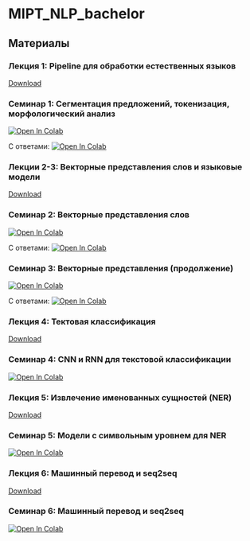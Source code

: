# MIPT_NLP_bachelor

## Материалы
### Лекция 1: Pipeline для обработки естественных языков
[Download](https://github.com/Shnurre/MIPT_NLP_bachelor/raw/master/NLP_pipeline.pptx)

### Семинар 1: Сегментация предложений, токенизация, морфологический анализ
[![Open In Colab](https://colab.research.google.com/assets/colab-badge.svg)](https://colab.research.google.com/drive/1IPRWj0gPa6gyfFAkwU6pjBGrdxkdso2D)

С ответами:
[![Open In Colab](https://colab.research.google.com/assets/colab-badge.svg)](https://colab.research.google.com/drive/1k8zLDOsyR1lEsvPHrfUb96tXjWYg7d-R)

### Лекции 2-3: Векторные представления слов и языковые модели
[Download](https://github.com/Shnurre/MIPT_NLP_bachelor/raw/master/NLP_embeddings_lm.pptx)

### Семинар 2: Векторные представления слов
[![Open In Colab](https://colab.research.google.com/assets/colab-badge.svg)](https://colab.research.google.com/drive/1toknzsLSPhcp0wsvh9gV16WRuLtqeJn1)

С ответами:
[![Open In Colab](https://colab.research.google.com/assets/colab-badge.svg)](https://colab.research.google.com/drive/1ELZP1Y9rmXgVEPLq4nDavVE_1jK0f49s)

### Семинар 3: Векторные представления (продолжение)
[![Open In Colab](https://colab.research.google.com/assets/colab-badge.svg)](https://colab.research.google.com/drive/1qbuYf1aXxXfsxUSGGHXwMmtFA7Z274Gw)

С ответами:
[![Open In Colab](https://colab.research.google.com/assets/colab-badge.svg)](https://colab.research.google.com/drive/15yzSe296l5wDHx7W31VB9VrCgF-TUW6O)

### Лекция 4: Тектовая классификация
[Download](https://github.com/Shnurre/MIPT_NLP_bachelor/raw/master/NLP_text_classification.ipynb)

### Семинар 4: CNN и RNN для текстовой классификации
[![Open In Colab](https://colab.research.google.com/assets/colab-badge.svg)](https://colab.research.google.com/drive/1cMI3H3RHut_B9tOytSSCIxnntlUH2LjF)

### Лекция 5: Извлечение именованных сущностей (NER)
[Download](https://github.com/Shnurre/MIPT_NLP_bachelor/blob/master/NER_rus_new.pptx)

### Семинар 5: Модели с символьным уровнем для NER
[![Open In Colab](https://colab.research.google.com/assets/colab-badge.svg)](https://colab.research.google.com/drive/1gQ9JQlBmB9hvC7KWVSJ-JkoPyvqemH3L)

### Лекция 6: Машинный перевод и seq2seq
[Download](https://github.com/Shnurre/MIPT_NLP_bachelor/blob/master/Машинный_перевод_и_seq2seq.pptx)


### Семинар 6: Машинный перевод и seq2seq
[![Open In Colab](https://colab.research.google.com/assets/colab-badge.svg)](https://colab.research.google.com/drive/1eIfm1-B6PEvB00zEnCJYohotrCCb4oMH)
